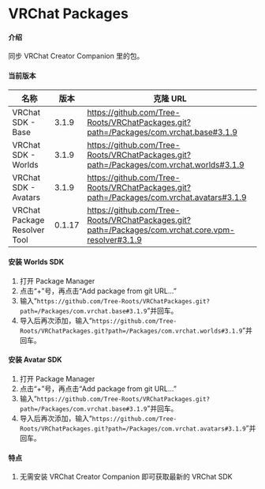 # VRChat Packages

#### 介绍

同步 VRChat Creator Companion 里的包。

#### 当前版本

| 名称                         | 版本   | 克隆 URL                                                                                           |
| ---------------------------- | ------ | -------------------------------------------------------------------------------------------------- |
| VRChat SDK - Base            | 3.1.9  | https://github.com/Tree-Roots/VRChatPackages.git?path=/Packages/com.vrchat.base#3.1.9              |
| VRChat SDK - Worlds          | 3.1.9  | https://github.com/Tree-Roots/VRChatPackages.git?path=/Packages/com.vrchat.worlds#3.1.9            |
| VRChat SDK - Avatars         | 3.1.9  | https://github.com/Tree-Roots/VRChatPackages.git?path=/Packages/com.vrchat.avatars#3.1.9           |
| VRChat Package Resolver Tool | 0.1.17 | https://github.com/Tree-Roots/VRChatPackages.git?path=/Packages/com.vrchat.core.vpm-resolver#3.1.9 |

#### 安装 Worlds SDK

1. 打开 Package Manager
2. 点击“+”号，再点击“Add package from git URL...”
3. 输入“`https://github.com/Tree-Roots/VRChatPackages.git?path=/Packages/com.vrchat.base#3.1.9`”并回车。
4. 导入后再次添加，输入“`https://github.com/Tree-Roots/VRChatPackages.git?path=/Packages/com.vrchat.worlds#3.1.9`”并回车。

#### 安装 Avatar SDK

1. 打开 Package Manager
2. 点击“+”号，再点击“Add package from git URL...”
3. 输入“`https://github.com/Tree-Roots/VRChatPackages.git?path=/Packages/com.vrchat.base#3.1.9`”并回车。
4. 导入后再次添加，输入“`https://github.com/Tree-Roots/VRChatPackages.git?path=/Packages/com.vrchat.avatars#3.1.9`”并回车。

#### 特点

1. 无需安装 VRChat Creator Companion 即可获取最新的 VRChat SDK
